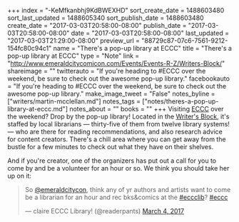 +++
index = "-KeMfkanbhj9KdBWEXHD"
sort_create_date = 1488603480
sort_last_updated = 1488605340
sort_publish_date = 1488603480
create_date = "2017-03-03T20:58:00-08:00"
publish_date = "2017-03-03T20:58:00-08:00"
date = "2017-03-03T20:58:00-08:00"
last_updated = "2017-03-03T21:29:00-08:00"
preview_url = "88729c87-07c6-7561-9212-154fc80c94c1"
name = "There's a pop-up library at ECCC"
title = "There's a pop-up library at ECCC"
type = "Note"
link = "http://www.emeraldcitycomicon.com/Events/Events-R-Z/Writers-Block/"
shareimage = ""
twitterauto = "If you're heading to #ECCC over the weekend, be sure to check out the awesome pop-up library."
facebookauto = "If you're heading to #ECCC over the weekend, be sure to check out the awesome pop-up library."
make_image_tweet = "False"
notes_byline = ["writers/martin-mcclellan.md"]
notes_tags = ["notes/theres-a-pop-up-library-at-eccc.md"]
notes_about = ""
books = ""
+++
Visiting <a href="http://www.emeraldcitycomicon.com/" title="Emerald City Comicon – March 2 – 5, 2017 - Emerald City Comicon">ECCC</a> over the weekend? Drop by the pop-up library! Located in the [Writer's Block](http://www.emeraldcitycomicon.com/Events/Events-R-Z/Writers-Block/), it's staffed by local librarians &mdash; thirty-five of them from twelve library systems! &mdash; who are there for reading recommendations, and also research advice for content creators. There's a chill area where you can get away from the bustle for a few minutes to check out what they have on their shelves.

And if you're creator, one of the organizers has put out a call for you to come by and be a volunteer for an hour or so. We think you should take her up on it:

<blockquote class="twitter-tweet" data-lang="en"><p lang="en" dir="ltr">So <a href="https://twitter.com/emeraldcitycon">@emeraldcitycon</a>, think any of yr authors and artists want to come be a librarian for an hour and rec bks&amp;comics at the <a href="https://twitter.com/hashtag/eccclib?src=hash">#eccclib</a>? <a href="https://twitter.com/hashtag/eccc?src=hash">#eccc</a></p>&mdash; claire ECCC Library! (@readerpants) <a href="https://twitter.com/readerpants/status/837872844981727233">March 4, 2017</a></blockquote> <script async src="//platform.twitter.com/widgets.js" charset="utf-8"></script>